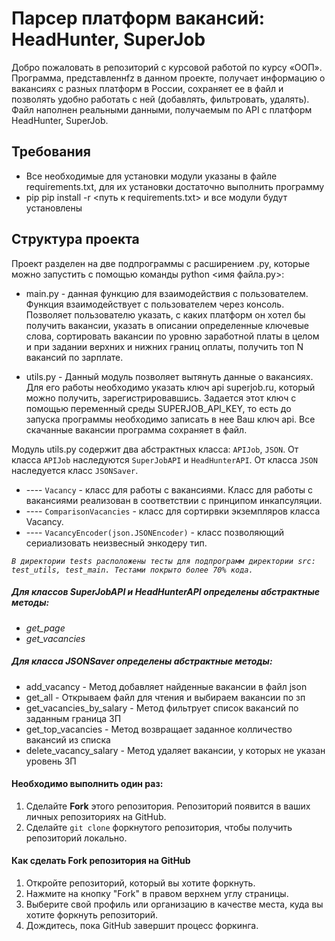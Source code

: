 # **Парсер платформ вакансий: HeadHunter, SuperJob**


Добро пожаловать в репозиторий с курсовой работой по курсу «ООП». 
Программа, представленнfz в данном проекте, получает информацию о вакансиях с разных платформ в России, 
сохраняет ее в файл и позволять удобно работать с ней (добавлять, фильтровать, удалять).
Файл наполнен реальными данными, получаемым по API с платформ HeadHunter, SuperJob.


## Требования
- Все необходимые для установки модули указаны в файле requirements.txt, для их установки достаточно выполнить программу 
- pip pip install -r <путь к requirements.txt> и все модули будут установлены

## Структура проекта

Проект разделен на две подпрограммы с расширением .py, которые можно запустить с помощью команды python <имя файла.py>:

- main.py - данная функцию для взаимодействия с пользователем. Функция взаимодействует с пользователем через консоль.
Позволяет пользователю указать, с каких платформ он хотел бы получить вакансии, указать в описании определенные ключевые слова,
сортировать вакансии по уровню заработной платы в целом и при задании верхних и нижних границ оплаты, 
получить топ N вакансий по зарплате.

- utils.py - Данный модуль позволяет вытянуть данные о вакансиях. Для его работы необходимо указать ключ api superjob.ru, 
который можно получить, зарегистрировавшись.
Задается этот ключ с помощью переменный среды SUPERJOB_API_KEY, то есть до запуска программы необходимо записать в нее Ваш ключ api.
Все скачанные вакансии программа сохраняет в файл.

Модуль utils.py содержит два абстрактных класса: `APIJob`, `JSON`. От класса `APIJob` наследуются `SuperJobAPI` и `HeadHunterAPI`. От класса `JSON` 
наследуется класс `JSONSaver`. 

- ---- `Vacancy` - класс для работы с вакансиями. Класс для работы с вакансиями реализован в соответствии с принципом инкапсуляции.
- ---- `ComparisonVacancies` - класс для сортирвки экземпляров класса Vacancy. 
- ---- `VacancyEncoder(json.JSONEncoder)` - класс позволяющий сериализовать неизвесный энкодеру тип.

_`В директории tests расположены тесты для подпрограмм директории src: test_utils, test_main. Тестами покрыто более 70% кода.`_

##### Для классов SuperJobAPI и HeadHunterAPI определены абстрактные методы:

+ _get_page_
+ _get_vacancies_

##### Для класса JSONSaver определены абстрактные методы:

+ add_vacancy - Метод добавляет найденные вакансии в файл json
+ get_all - Открываем файл для чтения и выбираем вакансии по зп
+ get_vacancies_by_salary - Метод фильтрует список вакансий по заданным граница ЗП
+ get_top_vacancies - Метод возвращает заданное колличество вакансий из списка
+ delete_vacancy_salary - Метод удаляет вакансии, у которых не указан уровень ЗП


#### Необходимо выполнить один раз:

1. Сделайте __Fork__ этого репозитория. Репозиторий появится в ваших личных репозиториях на GitHub.
2. Сделайте `git clone` форкнутого репозитория, чтобы получить репозиторий локально.


#### Как сделать Fork репозитория на GitHub

1. Откройте репозиторий, который вы хотите форкнуть.
2. Нажмите на кнопку "Fork" в правом верхнем углу страницы.
3. Выберите свой профиль или организацию в качестве места, куда вы хотите форкнуть репозиторий.
4. Дождитесь, пока GitHub завершит процесс форкинга.



